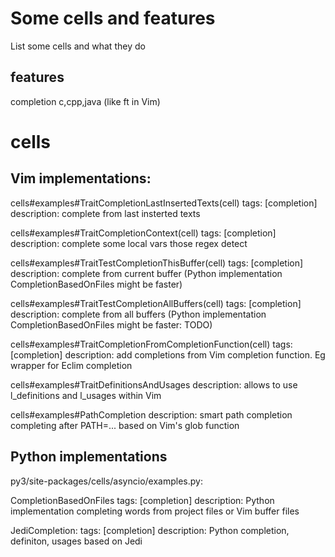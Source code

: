 Some cells and features
=======================

List some cells and what they do

features
--------------------
completion
c,cpp,java (like ft in Vim)


cells
=====

Vim implementations:
--------------------
cells#examples#TraitCompletionLastInsertedTexts(cell)
tags: [completion]
description: complete from last insterted texts

cells#examples#TraitCompletionContext(cell)
tags: [completion]
description: complete some local vars those regex detect

cells#examples#TraitTestCompletionThisBuffer(cell)
tags: [completion]
description: complete from current buffer (Python implementation CompletionBasedOnFiles might be faster)

cells#examples#TraitTestCompletionAllBuffers(cell)
tags: [completion]
description: complete from all buffers (Python implementation CompletionBasedOnFiles might be faster: TODO)

cells#examples#TraitCompletionFromCompletionFunction(cell)
tags: [completion]
description: add completions from Vim completion function. Eg wrapper for Eclim completion

cells#examples#TraitDefinitionsAndUsages
description: allows to use l_definitions and l_usages within Vim

cells#examples#PathCompletion
description: smart path completion completing after PATH=... based on Vim's glob function

Python implementations
----------------------
py3/site-packages/cells/asyncio/examples.py:

CompletionBasedOnFiles 
tags: [completion]
description: Python implementation completing words from project files or Vim buffer files

JediCompletion:
tags: [completion]
description: Python completion, definiton, usages based on Jedi
